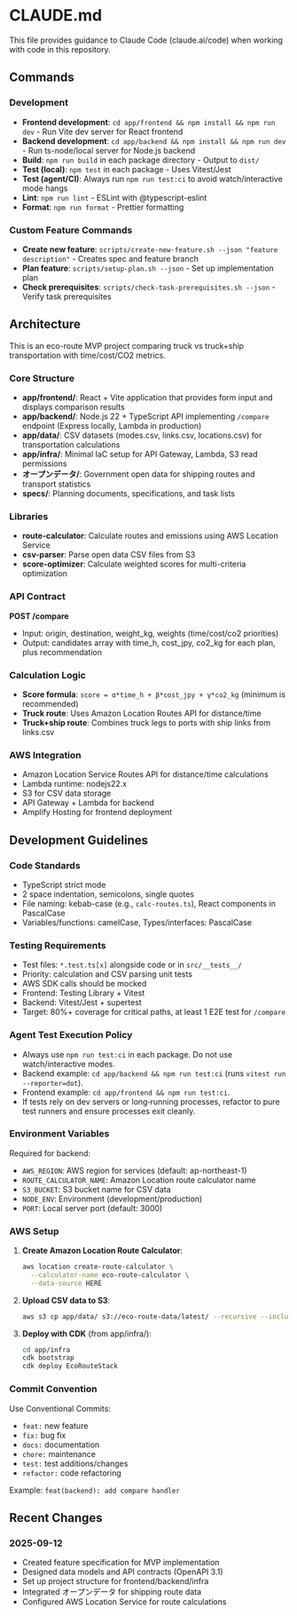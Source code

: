 # CLAUDE.md

This file provides guidance to Claude Code (claude.ai/code) when working with code in this repository.

## Commands

### Development
- **Frontend development**: `cd app/frontend && npm install && npm run dev` - Run Vite dev server for React frontend
- **Backend development**: `cd app/backend && npm install && npm run dev` - Run ts-node/local server for Node.js backend
- **Build**: `npm run build` in each package directory - Output to `dist/`
- **Test (local)**: `npm test` in each package - Uses Vitest/Jest
- **Test (agent/CI)**: Always run `npm run test:ci` to avoid watch/interactive mode hangs
- **Lint**: `npm run lint` - ESLint with @typescript-eslint
- **Format**: `npm run format` - Prettier formatting

### Custom Feature Commands
- **Create new feature**: `scripts/create-new-feature.sh --json "feature description"` - Creates spec and feature branch
- **Plan feature**: `scripts/setup-plan.sh --json` - Set up implementation plan
- **Check prerequisites**: `scripts/check-task-prerequisites.sh --json` - Verify task prerequisites

## Architecture

This is an eco-route MVP project comparing truck vs truck+ship transportation with time/cost/CO2 metrics.

### Core Structure
- **app/frontend/**: React + Vite application that provides form input and displays comparison results
- **app/backend/**: Node.js 22 + TypeScript API implementing `/compare` endpoint (Express locally, Lambda in production)
- **app/data/**: CSV datasets (modes.csv, links.csv, locations.csv) for transportation calculations
- **app/infra/**: Minimal IaC setup for API Gateway, Lambda, S3 read permissions
- **オープンデータ/**: Government open data for shipping routes and transport statistics
- **specs/**: Planning documents, specifications, and task lists

### Libraries
- **route-calculator**: Calculate routes and emissions using AWS Location Service
- **csv-parser**: Parse open data CSV files from S3
- **score-optimizer**: Calculate weighted scores for multi-criteria optimization

### API Contract
**POST /compare**
- Input: origin, destination, weight_kg, weights (time/cost/co2 priorities)
- Output: candidates array with time_h, cost_jpy, co2_kg for each plan, plus recommendation

### Calculation Logic
- **Score formula**: `score = α*time_h + β*cost_jpy + γ*co2_kg` (minimum is recommended)
- **Truck route**: Uses Amazon Location Routes API for distance/time
- **Truck+ship route**: Combines truck legs to ports with ship links from links.csv

### AWS Integration
- Amazon Location Service Routes API for distance/time calculations
- Lambda runtime: nodejs22.x
- S3 for CSV data storage
- API Gateway + Lambda for backend
- Amplify Hosting for frontend deployment

## Development Guidelines

### Code Standards
- TypeScript strict mode
- 2 space indentation, semicolons, single quotes
- File naming: kebab-case (e.g., `calc-routes.ts`), React components in PascalCase
- Variables/functions: camelCase, Types/interfaces: PascalCase

### Testing Requirements
- Test files: `*.test.ts[x]` alongside code or in `src/__tests__/`
- Priority: calculation and CSV parsing unit tests
- AWS SDK calls should be mocked
- Frontend: Testing Library + Vitest
- Backend: Vitest/Jest + supertest
- Target: 80%+ coverage for critical paths, at least 1 E2E test for `/compare`

### Agent Test Execution Policy
- Always use `npm run test:ci` in each package. Do not use watch/interactive modes.
- Backend example: `cd app/backend && npm run test:ci` (runs `vitest run --reporter=dot`).
- Frontend example: `cd app/frontend && npm run test:ci`.
- If tests rely on dev servers or long‑running processes, refactor to pure test runners and ensure processes exit cleanly.

### Environment Variables
Required for backend:
- `AWS_REGION`: AWS region for services (default: ap-northeast-1)
- `ROUTE_CALCULATOR_NAME`: Amazon Location route calculator name
- `S3_BUCKET`: S3 bucket name for CSV data
- `NODE_ENV`: Environment (development/production)
- `PORT`: Local server port (default: 3000)

### AWS Setup
1. **Create Amazon Location Route Calculator**:
   ```bash
   aws location create-route-calculator \
     --calculator-name eco-route-calculator \
     --data-source HERE
   ```

2. **Upload CSV data to S3**:
   ```bash
   aws s3 cp app/data/ s3://eco-route-data/latest/ --recursive --include "*.csv"
   ```

3. **Deploy with CDK** (from app/infra/):
   ```bash
   cd app/infra
   cdk bootstrap
   cdk deploy EcoRouteStack
   ```

### Commit Convention
Use Conventional Commits:
- `feat:` new feature
- `fix:` bug fix
- `docs:` documentation
- `chore:` maintenance
- `test:` test additions/changes
- `refactor:` code refactoring

Example: `feat(backend): add compare handler`

## Recent Changes

### 2025-09-12
- Created feature specification for MVP implementation
- Designed data models and API contracts (OpenAPI 3.1)
- Set up project structure for frontend/backend/infra
- Integrated オープンデータ for shipping route data
- Configured AWS Location Service for route calculations
